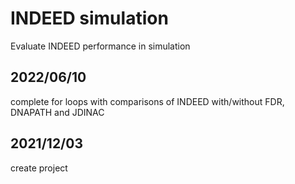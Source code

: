 # INDEED simulation
Evaluate INDEED performance in simulation

## 2022/06/10
complete for loops with comparisons of INDEED with/without FDR, DNAPATH and JDINAC

## 2021/12/03
create project







